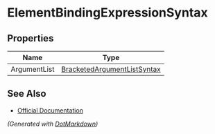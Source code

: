 # ElementBindingExpressionSyntax

## Properties

| Name         | Type                                                          |
| ------------ | ------------------------------------------------------------- |
| ArgumentList | [BracketedArgumentListSyntax](BracketedArgumentListSyntax.md) |

## See Also

* [Official Documentation](https://docs.microsoft.com/en-us/dotnet/api/microsoft.codeanalysis.csharp.syntax.elementbindingexpressionsyntax)


*\(Generated with [DotMarkdown](http://github.com/JosefPihrt/DotMarkdown)\)*